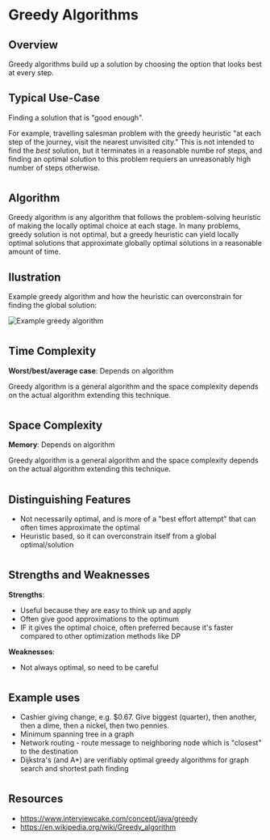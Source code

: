 # Greedy Algorithms
## Overview

Greedy algorithms build up a solution by choosing the option that looks best at every step.

## Typical Use-Case

Finding a solution that is "good enough".

For example, travelling salesman problem with the greedy heuristic "at each step of the journey, visit the nearest unvisited city." This is not intended to find the _best_ solution, but it terminates in a reasonable numbe rof steps, and finding an optimal solution to this problem requiers an unreasonably high number of steps otherwise.

#
## Algorithm

Greedy algorithm is any algorithm that follows the problem-solving heuristic of making the locally optimal choice at each stage. In many problems, greedy solution is not optimal, but a greedy heuristic can yield locally optimal solutions that approximate globally optimal solutions in a reasonable amount of time.

## Ilustration

Example greedy algorithm and how the heuristic can overconstrain for finding the global solution:

![Example greedy algorithm](https://upload.wikimedia.org/wikipedia/commons/8/8c/Greedy-search-path-example.gif?20110418164758)

#
## Time Complexity
**Worst/best/average case**: Depends on algorithm

Greedy algorithm is a general algorithm and the space complexity depends on the actual algorithm extending this technique.

#
## Space Complexity
**Memory**: Depends on algorithm

Greedy algorithm is a general algorithm and the space complexity depends on the actual algorithm extending this technique.

#
## Distinguishing Features
- Not necessarily optimal, and is more of a "best effort attempt" that can often times approximate the optimal
- Heuristic based, so it can overconstrain itself from a global optimal/solution

#
## Strengths and Weaknesses

**Strengths**:
- Useful because they are easy to think up and apply
- Often give good approximations to the optimum
- IF it gives the optimal choice, often preferred because it's faster compared to other optimization methods like DP 

**Weaknesses**:
- Not always optimal, so need to be careful

#
## Example uses
- Cashier giving change, e.g. $0.67. Give biggest (quarter), then another, then a dime, then a nickel, then two pennies.
- Minimum spanning tree in a graph
- Network routing - route message to neighboring node which is "closest" to the destination
- Dijkstra's (and A*) are verifiably optimal greedy algorithms for graph search and shortest path finding

#
## Resources
- https://www.interviewcake.com/concept/java/greedy
- https://en.wikipedia.org/wiki/Greedy_algorithm

#